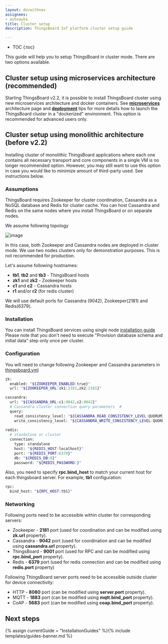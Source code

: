 ```yaml
---
layout: docwithnav
assignees:
- ashvayka
title: Cluster setup
description: ThingsBoard IoT platform cluster setup guide

---
```


* TOC
{:toc}

This guide will help you to setup ThingsBoard in cluster mode. There are two options available. 

## Cluster setup using microservices architecture (recommended)

Starting ThingsBoard v2.2, it is possible to install ThingsBoard cluster using new microservices architecture and docker containers. 
See [**microservices**](/docs/reference/msa/) architecture page and [**deployment**](https://github.com/thingsboard/thingsboard/blob/master/docker/README.md) 
tips for more details how to launch the ThingsBoard cluster in a "dockerized" environment. This option is recommended for advanced users only.

## Cluster setup using monolithic architecture (before v2.2)
  
Installing cluster of monolithic ThingsBoard applications where each one contains all necessary transport and core components in a single VM is no longer recommended option.
However, you may still want to use this option in case you would like to minimize amount of third-party used. See instructions below.   

### Assumptions

ThingsBoard requires Zookeeper for cluster coordination, Cassandra as a NoSQL database and Redis for cluster cache.
You can host Cassandra and Redis on the same nodes where you install ThingsBoard or on separate nodes.

We assume following topology
 
![image](/images/user-guide/cluster-topology.svg)
 
In this case, both Zookeeper and Cassandra nodes are deployed in cluster mode. 
We use two nodes clusters only for demonstration purposes. 
This is not recommended for production.

Let's assume following hostnames:

 - **tb1**, **tb2** and **tb3** - ThingsBoard hosts
 - **zk1** and **zk2** - Zookeeper hosts
 - **c1** and **c2** - Cassandra hosts 
 - **r1** and/or **r2** (for redis cluster)
 
We will use default ports for Cassandra (9042), Zookeeper(2181) and Redis(6379).

### Installation

You can install ThingsBoard services using single node [installation guide](/docs/user-guide/install/linux/)
Please note that you don't need to execute "Provision database schema and initial data" step only once per cluster.

### Configuration

You will need to change following Zookeeper and Cassandra parameters in [thingsboard.yml](/docs/user-guide/install/config/#thingsboardyml)

```bash
zk:
  enabled: "${ZOOKEEPER_ENABLED:true}"
  url: "${ZOOKEEPER_URL:zk1:2181,zk2:2181}"

cassandra:
  url: "${CASSANDRA_URL:c1:9042,c2:9042}"
  # Cassandra cluster connection query parameters  #
  query:
    read_consistency_level: "${CASSANDRA_READ_CONSISTENCY_LEVEL:QUORUM}"
    write_consistency_level: "${CASSANDRA_WRITE_CONSISTENCY_LEVEL:QUORUM}"
    
redis: 
  # standalone or cluster
  connection:
    type: standalone
    host: "${REDIS_HOST:localhost}"
    port: "${REDIS_PORT:6379}"
    db: "${REDIS_DB:0}"
    password: "${REDIS_PASSWORD:}"

```

Also, you need to specify **rpc.bind_host** to match your current host for each thingsboard server. For example, **tb1** configuration:

```bash
rpc:
  bind_host: "${RPC_HOST:tb1}"
```

### Networking

Following ports need to be accessible within cluster for corresponding servers:
 
 - Zookeeper - **2181** port (used for coordination and can be modified using **zk.url** property).
 - Cassandra - **9042** port (used for coordination and can be modified using **cassandra.url** property).
 - ThingsBoard - **9001** port (used for RPC and can be modified using **rpc.bind_port** property).
 - Redis     - **6379** port (used for redis connection and can be modified using **redis.port** property)

Following ThingsBoard server ports need to be accessible outside cluster for device connectivity:
 
 - HTTP - **8080** port (can be modified using **server.port** property).
 - MQTT - **1883** port (can be modified using **mqtt.bind_port** property).
 - CoAP - **5683** port (can be modified using **coap.bind_port** property).

## Next steps

{% assign currentGuide = "InstallationGuides" %}{% include templates/guides-banner.md %}
